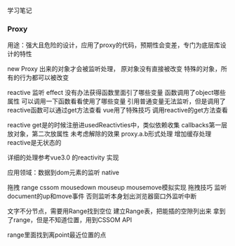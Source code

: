 学习笔记

### Proxy 
用途：强大且危险的设计，应用了proxy的代码，预期性会变差，专门为底层库设计的特性

new Proxy 出来的对象才会被监听处理， 原对象没有直接被改变
特殊的对象，所有的行为都可以被改变

reactive
监听
effect
没有办法获得函数里面引了哪些变量  函数调用了object哪些属性
可以调用一下函数看看使用了哪些变量
引用普通变量无法监听，但是调用了reactive函数可以通过get方法查看
vue用了特殊技巧
调用reactive的get方法查看

reactive get是的时候注册进usedReactivties中，类似依赖收集
callbacks第一层放对象，第二次放属性
未考虑解除的效果 
proxy.a.b形式处理
增加缓存处理
reactive是无状态的

详细的处理参考vue3.0 的reactivity 实现

应用领域：数据到dom元素的监听 native


拖拽 range cssom
mousedown mouseup mousemove模拟实现
拖拽技巧
监听document的up和move事件 否则监听本身划出浏览器窗口外监听中断

文字不分节点，需要用Range找到空位
建立Range表，把能插的空隙列出来 
拿到了range，但是不知道位置，用到CSSOM API

range里面找到离point最近位置的点